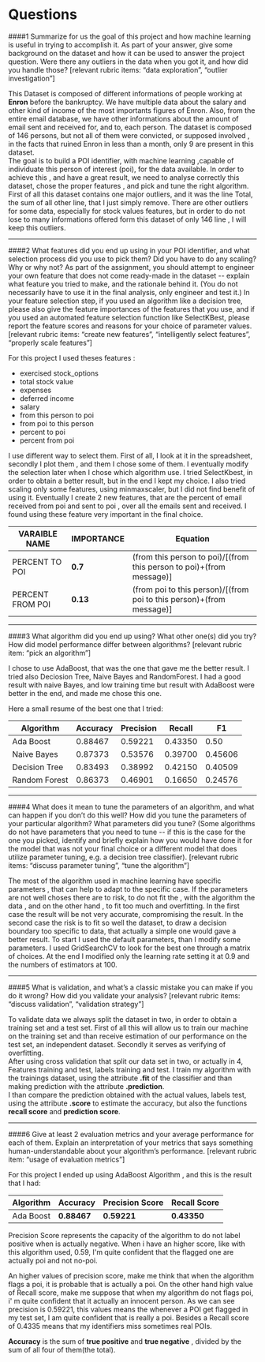 # Questions



####1 
Summarize for us the goal of this project and how machine learning is useful in trying to accomplish it. As part of your answer, give some background on the dataset and how it can be used to answer the project question. Were there any outliers in the data when you got it, and how did you handle those?  [relevant rubric items: “data exploration”, “outlier investigation”]

This Dataset is composed of different informations of people working at __Enron__ before the bankruptcy. We have multiple data about the salary and other kind of income of the most importants figures of Enron. Also, from the entire email database, we have other informations about the amount of email sent and received for, and to, each person. The dataset is composed of 146 persons, but not all of them were convicted, or supposed involved , in the facts that ruined Enron in less than a month, only 9 are present in this dataset.   
The goal is to build a POI identifier, with machine learning ,capable of individuate this person of interest (poi), for the data available.  In order to achieve this , and have a great result, we need to analyse correctly this dataset, chose the proper features , and pick and tune the right algorithm. 
First of all this dataset contains one major outliers, and it was the line Total, the sum of all other line, that I just simply remove. 
There are other outliers for some data, especially for stock values features, but in order to do not lose to many informations offered form this dataset of only 146 line , I will keep this outliers.   


----------

####2 
What features did you end up using in your POI identifier, and what selection process did you use to pick them? Did you have to do any scaling? Why or why not? As part of the assignment, you should attempt to engineer your own feature that does not come ready-made in the dataset -- explain what feature you tried to make, and the rationale behind it. (You do not necessarily have to use it in the final analysis, only engineer and test it.) In your feature selection step, if you used an algorithm like a decision tree, please also give the feature importances of the features that you use, and if you used an automated feature selection function like SelectKBest, please report the feature scores and reasons for your choice of parameter values.  [relevant rubric items: “create new features”, “intelligently select features”, “properly scale features”]


For this project I used theses features :

+ exercised stock_options
+ total stock value
+ expenses
+ deferred income
+ salary
+ from this person to poi
+ from poi to this person
+ percent to poi
+ percent from poi

I use different way to select them. First of all, I look at it in the spreadsheet, secondly I plot them , and them I chose some of them. I eventually modify the selection later when I chose which algorithm use. 
I tried SelectKbest, in order to obtain a better result, but in the end I kept my choice. I also tried scaling only some features, using minmaxscaler, but I did not find benefit of using it. 
Eventually I create 2 new features, that are the percent of email received from poi and sent to poi , over all the emails sent and received.  I found using these feature very important in the final choice. 

VARAIBLE NAME | IMPORTANCE | Equation 
---|---|---
PERCENT TO POI| __0.7__ | (from this person to poi)/[(from this person to poi)+(from message)]
PERCENT FROM POI | __0.13__ |  (from poi to this person)/[(from poi to this person)+(from message)]



------------

####3
What algorithm did you end up using? What other one(s) did you try? How did model performance differ between algorithms?  [relevant rubric item: “pick an algorithm”]

I chose to use AdaBoost, that was the one that gave me the better result. I tried also Deciosion Tree, Naive Bayes and  RandomForest. I had a good result with naive Bayes, and low training time but result with AdaBoost were better in the end, and made me chose this one. 

Here a small resume of the best one that I tried:
 
Algorithm | Accuracy | Precision | Recall | F1 
---|---|---|---|---
Ada Boost | 0.88467 | 0.59221 | 0.43350 | 0.50 
Naive Bayes | 0.87373 | 0.53576 | 0.39700 | 0.45606
Decision Tree | 0.83493 | 0.38992 | 0.42150 | 0.40509
Random Forest | 0.86373 | 0.46901 | 0.16650 | 0.24576 


---------

####4 
What does it mean to tune the parameters of an algorithm, and what can happen if you don’t do this well?  How did you tune the parameters of your particular algorithm? What parameters did you tune? (Some algorithms do not have parameters that you need to tune -- if this is the case for the one you picked, identify and briefly explain how you would have done it for the model that was not your final choice or a different model that does utilize parameter tuning, e.g. a decision tree classifier).  [relevant rubric items: “discuss parameter tuning”, “tune the algorithm”]


The most of the algorithm used in machine learning have specific parameters , that can help to adapt to the specific case. If the parameters are not well choses there are to risk, to do not fit the , with the algorithm the data , and on the other hand , to fit too much and overfitting. In the first case the result will be not very accurate, compromising the result. In the second case the risk is to fit so well the dataset, to draw a decision boundary too specific to data, that actually a simple one would gave a better result. 
To start I used the default parameters, than I modify some parameters.  I used GridSearchCV to look for the best one through a matrix of choices.  At the end I modified only the learning rate setting it at 0.9 and the numbers of estimators at 100. 



----------

####5 
What is validation, and what’s a classic mistake you can make if you do it wrong? How did you validate your analysis?  [relevant rubric items: “discuss validation”, “validation strategy”]

To validate data we always split the dataset in two, in order to obtain a training set and a test set. First of all this will allow us to train our machine on the training set and than receive estimation of our performance on the test set, an independent dataset. Secondly it serves as verifying of overfitting.            
After using cross validation that split our data set in two, or actually in 4, Features training and test, labels training and test. I train my algorithm with the trainings dataset, using the attribute __.fit__ of the classifier and than making prediction with the attribute __.prediction__.      
I than compare the prediction obtained with the actual values, labels test, using the attribute __.score__ to estimate the accuracy, but also the functions __recall score__ and __prediction score__. 



------------

####6
Give at least 2 evaluation metrics and your average performance for each of them.  Explain an interpretation of your metrics that says something human-understandable about your algorithm’s performance. [relevant rubric item: “usage of evaluation metrics”]


For this project I ended up using AdaBoost Algorithm , and this is the result that I had: 

Algorithm | Accuracy | Precision Score | Recall Score 
---|---|---|---
Ada Boost | __0.88467__ | __0.59221__ | __0.43350__ 
        

Precision Score represents the capacity of the algorithm to do not label positive when is actually negative. When i have an higher score, like with this algorithm used, 0.59, I'm quite confident that the flagged one are actually poi and not no-poi. 

An higher values of precision score, make me think that when the algorithm flags a poi, it is probable that is actually a poi. On the other hand high value of Recall score, make me suppose that when my algorithm do not flags poi, i' m quite confident that it actually an innocent person.  As we can see precision is 0.59221, this values means the whenever a POI get flagged in my test set, I am quite confident that is really a poi. 
Besides a Recall score of 0.4335 means that my identifiers miss sometimes real POIs.

__Accuracy__ is the sum of __true positive__ and __true negative__ , divided by the sum of all four of them(the total). 



